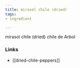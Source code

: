 ```yaml
---
title: mirasol chile (dried)
tags:
- ingredient

---
```

mirasol chile (dried) chile de Arbol

### Links

* [[dried-chile-peppers]]
